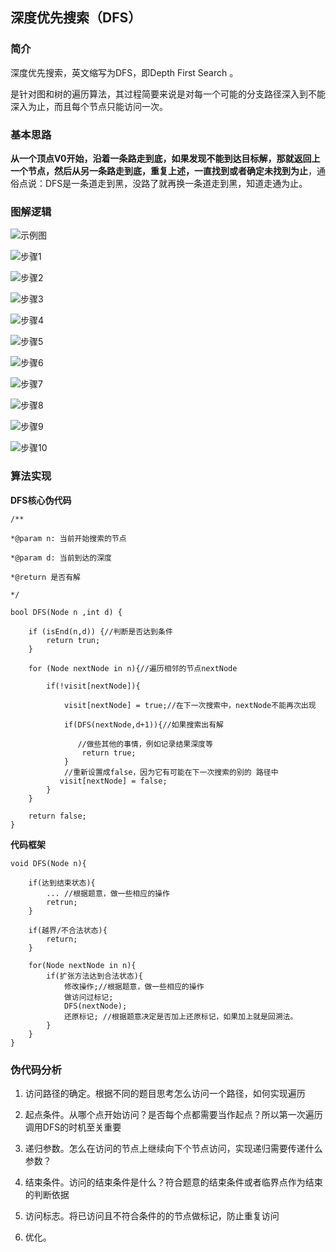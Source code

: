 ## 深度优先搜索（DFS）

### 简介

深度优先搜索，英文缩写为DFS，即Depth First Search 。

是针对图和树的遍历算法，其过程简要来说是对每一个可能的分支路径深入到不能深入为止，而且每个节点只能访问一次。



### 基本思路

**从一个顶点V0开始，沿着一条路走到底，如果发现不能到达目标解，那就返回上一个节点，然后从另一条路走到底，重复上述，一直找到或者确定未找到为止**，通俗点说：DFS是一条道走到黑，没路了就再换一条道走到黑，知道走通为止。


### 图解逻辑

![示例图](http://blog.guohuaden.com/DFS_1.png)



![步骤1](http://blog.guohuaden.com/DFS_2.png)



![步骤2](http://blog.guohuaden.com/DFS_3.png)



![步骤3](http://blog.guohuaden.com/DFS_4.png)



![步骤4](http://blog.guohuaden.com/DFS_5.png)



![步骤5](http://blog.guohuaden.com/DFS_6.png)



![步骤6](http://blog.guohuaden.com/DFS_7.png)



![步骤7](http://blog.guohuaden.com/DFS_8.png)



![步骤8](http://blog.guohuaden.com/DFS_9.png)



![步骤9](http://blog.guohuaden.com/DFS_10.png)



![步骤10](http://blog.guohuaden.com/DFS_11.png)



### 算法实现

**DFS核心伪代码**

```
/**

*@param n: 当前开始搜索的节点

*@param d: 当前到达的深度

*@return 是否有解 

*/

bool DFS(Node n ,int d) {

    if (isEnd(n,d)) {//判断是否达到条件
        return trun;
    }

    for (Node nextNode in n){//遍历相邻的节点nextNode

        if(!visit[nextNode]){

            visit[nextNode] = true;//在下一次搜索中，nextNode不能再次出现

            if(DFS(nextNode,d+1)){//如果搜索出有解

               //做些其他的事情，例如记录结果深度等
                return true;
            }
            //重新设置成false，因为它有可能在下一次搜索的别的 路径中
           visit[nextNode] = false;
        }
    }

    return false;
}
```



**代码框架**

```
void DFS(Node n){

    if(达到结束状态){
        ... //根据题意，做一些相应的操作
        retrun;
    }
    
    if(越界/不合法状态){
        return;
    }

    for(Node nextNode in n){
        if(扩张方法达到合法状态){
            修改操作;//根据题意，做一些相应的操作
            做访问过标记;
            DFS(nextNode);
            还原标记; //根据题意决定是否加上还原标记，如果加上就是回溯法。
        }
    }
}
```



### 伪代码分析

1. 访问路径的确定。根据不同的题目思考怎么访问一个路径，如何实现遍历

2. 起点条件。从哪个点开始访问？是否每个点都需要当作起点？所以第一次遍历调用DFS的时机至关重要

3. 递归参数。怎么在访问的节点上继续向下个节点访问，实现递归需要传递什么参数？

4. 结束条件。访问的结束条件是什么？符合题意的结束条件或者临界点作为结束的判断依据

5. 访问标志。将已访问且不符合条件的的节点做标记，防止重复访问

6. 优化。